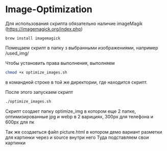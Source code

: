 # Image-Optimization

Для  использования скрипта обязательно наличие imageMagik (https://imagemagick.org/index.php)

```
brew install imagemagick
```

Помещаем скрипт в папку з выбранными изображениями, например /used_img/

Чтобы установить права выполнения, выполняем

```bash
chmod +x optimize_images.sh
```
в командной строке в той же директории, где находится скрипт.

После этого запускаем скрипт
```bash
./optimize_images.sh
```

Скрипт создает папку optimize_img в котором еще 2 папке, оптимизированные jpg и webp в 2 варициях, 300px для телефона и 600px для пк

Так же создаеться файл picture.html в котором демо вариант разметки для картинки через <picture> и source внутри него
Туда подставляем свои картинки

